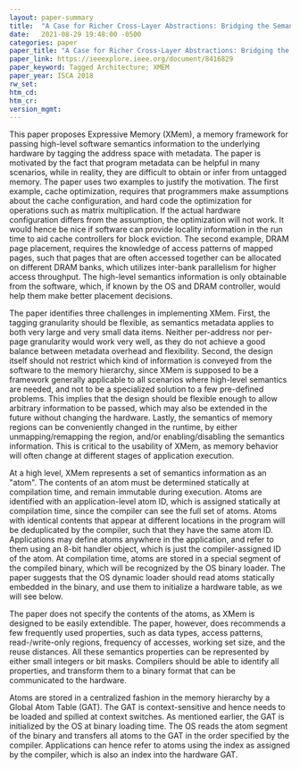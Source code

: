 ```yaml
---
layout: paper-summary
title:  "A Case for Richer Cross-Layer Abstractions: Bridging the Semantics Gap with Expressive Memory"
date:   2021-08-29 19:48:00 -0500
categories: paper
paper_title: "A Case for Richer Cross-Layer Abstractions: Bridging the Semantics Gap with Expressive Memory"
paper_link: https://ieeexplore.ieee.org/document/8416829
paper_keyword: Tagged Architecture; XMEM
paper_year: ISCA 2018
rw_set:
htm_cd:
htm_cr:
version_mgmt:
---
```


This paper proposes Expressive Memory (XMem), a memory framework for passing high-level software semantics information
to the underlying hardware by tagging the address space with metadata.
The paper is motivated by the fact that program metadata can be helpful in many scenarios, while in reality,
they are difficult to obtain or infer from untagged memory. 
The paper uses two examples to justify the motivation. The first example, cache optimization, requires that programmers
make assumptions about the cache configuration, and hard code the optimization for operations such as matrix 
multiplication. If the actual hardware configuration differs from the assumption, the optimization will not work.
It would hence be nice if software can provide locality information in the run time to aid cache controllers for 
block eviction.
The second example, DRAM page placement, requires the knowledge of access patterns of mapped pages, such that pages
that are often accessed together can be allocated on different DRAM banks, which utilizes inter-bank parallelism
for higher access throughput. The high-level semantics information is only obtainable from the software, which, 
if known by the OS and DRAM controller, would help them make better placement decisions.

The paper identifies three challenges in implementing XMem. First, the tagging granularity should be flexible, as 
semantics metadata applies to both very large and very small data items. Neither per-address nor per-page granularity
would work very well, as they do not achieve a good balance between metadata overhead and flexibility.
Second, the design itself should not restrict which kind of information is conveyed from the software to the memory 
hierarchy, since XMem is supposed to be a framework generally applicable to all scenarios where high-level semantics
are needed, and not to be a specialized solution to a few pre-defined problems. 
This implies that the design should be flexible enough to allow arbitrary information to be passed, which may also
be extended in the future without changing the hardware.
Lastly, the semantics of memory regions can be conveniently changed in the runtime, by either unmapping/remapping the 
region, and/or enabling/disabling the semantics information. This is critical to the usability of XMem, as memory
behavior will often change at different stages of application execution.

At a high level, XMem represents a set of semantics information as an "atom". 
The contents of an atom must be determined statically at compilation time, and remain immutable during execution.
Atoms are identified with an application-level atom ID, which is assigned statically at compilation time, since the 
compiler can see the full set of atoms. 
Atoms with identical contents that appear at different locations in the program will be deduplicated by the compiler,
such that they have the same atom ID.
Applications may define atoms anywhere in the application, and refer to them using an 8-bit handler object, which 
is just the compiler-assigned ID of the atom.
At compilation time, atoms are stored in a special segment of the compiled binary, which will be recognized by the OS
binary loader.
The paper suggests that the OS dynamic loader should read atoms statically embedded in the binary, and use them to
initialize a hardware table, as we will see below.

The paper does not specify the contents of the atoms, as XMem is designed to be easily extendible.
The paper, however, does recommends a few frequently used properties, such as data types, access patterns, 
read-/write-only regions, frequency of accesses, working set size, and the reuse distances.
All these semantics properties can be represented by either small integers or bit masks.
Compilers should be able to identify all properties, and transform them to a binary format that can be 
communicated to the hardware.

Atoms are stored in a centralized fashion in the memory hierarchy by a Global Atom Table (GAT). 
The GAT is context-sensitive and hence needs to be loaded and spilled at context switches. 
As mentioned earlier, the GAT is initialized by the OS at binary loading time. The OS reads the atom segment of the 
binary and transfers all atoms to the GAT in the order specified by the compiler. Applications can hence refer to
atoms using the index as assigned by the compiler, which is also an index into the hardware GAT.


